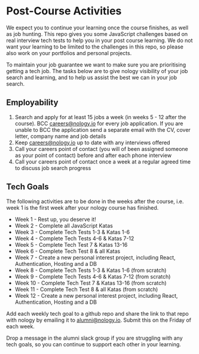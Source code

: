 # Post-Course Activities
We expect you to continue your learning once the course finishes, as well as job hunting. This repo gives you some JavaScript challenges based on real interview tech tests to help you in your post course learning. We do not want your learning to be limited to the challenges in this repo, so please also work on your portfolios and personal projects.

To maintain your job guarantee we want to make sure you are prioritising getting a tech job. The tasks below are to give nology visibility of your job search and learning, and to help us assist the best we can in your job search.

## Employability

1. Search and apply for at least 15 jobs a week (in weeks 5 - 12 after the course). BCC careers@nology.io for every job application. If you are unable to BCC the application send a separate email with the CV, cover letter, company name and job details
2. Keep careers@nology.io up to date with any interviews offered
3. Call your careers point of contact (you will of been assigned someone as your point of contact) before and after each phone interview
4. Call your careers point of contact once a week at a regular agreed time to discuss job search progress

## Tech Goals
The following activities are to be done in the weeks after the course, i.e. week 1 is the first week after your nology course has finished.

-   Week 1 - Rest up, you deserve it!
-   Week 2 - Complete all JavaScript Katas
-   Week 3 - Complete Tech Tests 1-3 & Katas 1-6
-   Week 4 - Complete Tech Tests 4-6 & Katas 7-12
-   Week 5 - Complete Tech Test 7 & Katas 13-16
-   Week 6 - Complete Tech Test 8 & all Katas
-   Week 7 - Create a new personal interest project, including React, Authentication, Hosting and a DB
-   Week 8 - Complete Tech Tests 1-3 & Katas 1-6 (from scratch)
-   Week 9 - Complete Tech Tests 4-6 & Katas 7-12 (from scratch)
-   Week 10 - Complete Tech Test 7 & Katas 13-16 (from scratch)
-   Week 11 - Complete Tech Test 8 & all Katas (from scratch)
-   Week 12 - Create a new personal interest project, including React, Authentication, Hosting and a DB

Add each weekly tech goal to a github repo and share the link to that repo with nology by emailing it to alumni@nology.io. Submit this on the Friday of each week.

Drop a message in the alumni slack group if you are struggling with any tech goals, so you can continue to support each other in your learning.
